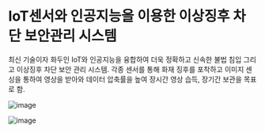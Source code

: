 # IoT센서와 인공지능을 이용한 이상징후 차단 보안관리 시스템
 
 최신 기술이자 화두인 IoT와 인공지능을 융합하여 더욱 정확하고 신속한 불법 침입 그리고 이상징후 차단 보안 관리 시스템. 각종 센서를 통해 화재 징후를 포착하고 이미지 센싱을 통하여 영상을 받아와 데이터 압축률을 높여 장시간 영상 습득, 장기간 보관을 목표로 함.

![image](https://user-images.githubusercontent.com/77868828/114572204-41623900-9cb2-11eb-9d2b-c05c8e43b254.png)

![image](https://user-images.githubusercontent.com/77868828/114572267-4c1cce00-9cb2-11eb-801c-09b30cf40a62.png)
